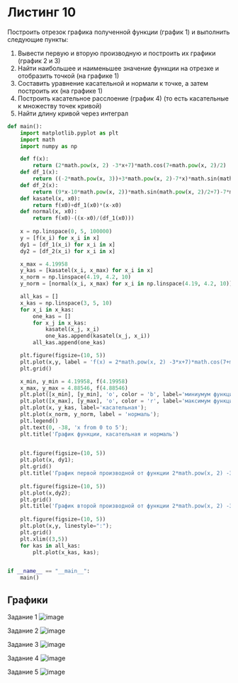 # Листинг 10

Построить отрезок графика полученной функции (график 1) и выполнить
следующие пункты:
1. Вывести первую и вторую производную и построить их графики
(график 2 и 3)
2. Найти наибольшее и наименьшее значение функции на отрезке и
отобразить точкой (на графике 1)
3. Составить уравнение касательной и нормали к точке, а затем построить
их (на графике 1)
4. Построить касательное расслоение (график 4) (то есть касательные к
множеству точек кривой)
5. Найти длину кривой через интеграл

```py
def main():
    import matplotlib.pyplot as plt
    import math
    import numpy as np

    def f(x):
        return (2*math.pow(x, 2) -3*x+7)*math.cos(7+math.pow(x, 2)/2)
    def df_1(x):
        return ((-2*math.pow(x, 3))+3*math.pow(x, 2)-7*x)*math.sin(math.pow(x, 2)/2+7)+4*x*math.cos(math.pow(x, 2)/2+7)-3*math.cos(math.pow(x, 2)/2+7)
    def df_2(x):
        return (9*x-10*math.pow(x, 2))*math.sin(math.pow(x, 2)/2+7)-7*math.sin(math.pow(x, 2)/2+7)+((-2*math.pow(x, 4))+3*math.pow(x, 3)-7*math.pow(x, 2))*math.cos(math.pow(x, 2)/2+7)+4*math.cos(math.pow(x, 2)/2+7)
    def kasatel(x, x0):
        return f(x0)+df_1(x0)*(x-x0)
    def normal(x, x0):
        return f(x0)-((x-x0)/(df_1(x0)))    
    
    x = np.linspace(0, 5, 100000)
    y = [f(x_i) for x_i in x]
    dy1 = [df_1(x_i) for x_i in x]
    dy2 = [df_2(x_i) for x_i in x]

    x_max = 4.19958
    y_kas = [kasatel(x_i, x_max) for x_i in x]
    x_norm = np.linspace(4.19, 4.2, 10)
    y_norm = [normal(x_i, x_max) for x_i in np.linspace(4.19, 4.2, 10)]

    all_kas = []
    x_kas = np.linspace(3, 5, 10)
    for x_i in x_kas:
        one_kas = []
        for x_j in x_kas:
            kasatel(x_j, x_i)
            one_kas.append(kasatel(x_j, x_i))
        all_kas.append(one_kas)

    plt.figure(figsize=(10, 5))
    plt.plot(x,y, label = 'f(x) = 2*math.pow(x, 2) -3*x+7)*math.cos(7+math.pow(x, 2)/2');
    plt.grid()

    x_min, y_min = 4.19958, f(4.19958)
    x_max, y_max = 4.88546, f(4.88546)
    plt.plot([x_min], [y_min], 'o', color = 'b', label='миниумум функции');
    plt.plot([x_max], [y_max], 'o', color = 'r', label='максимум функции');
    plt.plot(x, y_kas, label='касательная');
    plt.plot(x_norm, y_norm, label = 'нормаль');
    plt.legend()
    plt.text(0, -38, 'x from 0 to 5');
    plt.title('График функции, касательная и нормаль')

    
    plt.figure(figsize=(10, 5))
    plt.plot(x, dy1);
    plt.grid()
    plt.title('График первой производной от функции 2*math.pow(x, 2) -3*x+7)*math.cos(7+math.pow(x, 2)/2');
    
    plt.figure(figsize=(10, 5))
    plt.plot(x,dy2);
    plt.grid()
    plt.title('График второй производной от функции 2*math.pow(x, 2) -3*x+7)*math.cos(7+math.pow(x, 2)/2');
    
    plt.figure(figsize=(10, 5))
    plt.plot(x,y, linestyle=":");
    plt.grid()
    plt.xlim((3,5))
    for kas in all_kas:
        plt.plot(x_kas, kas);


if __name__ == "__main__":
    main()    
```
## Графики
Задание 1 
![image](https://user-images.githubusercontent.com/115024655/211577876-2b79f5c0-916c-4d31-ba02-8750154ef659.png)

Задание 2
![image](https://user-images.githubusercontent.com/115024655/211578065-518a26ff-dfc9-4247-817d-452a12ddff6d.png)

Задание 3
![image](https://user-images.githubusercontent.com/115024655/211578226-3b4a85de-e776-403c-9ac7-a9fd0a6a00b4.png)

Задание 4
![image](https://user-images.githubusercontent.com/115024655/211578377-b1703cb3-d492-44fc-bb12-28b730ecc1a1.png)

Задание 5
![image](https://user-images.githubusercontent.com/115024655/211579529-f65d1aca-b920-4902-a241-271b69468c83.png)







